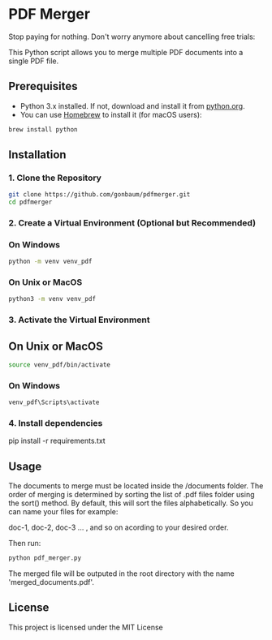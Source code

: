 # PDF Merger

Stop paying for nothing. Don't worry anymore about cancelling free trials:

This Python script allows you to merge multiple PDF documents into a single PDF file.

## Prerequisites

- Python 3.x installed. If not, download and install it from [python.org](https://www.python.org/).
- You can use [Homebrew](https://brew.sh/) to install it (for macOS users):

```bash
brew install python
```

## Installation

### 1. Clone the Repository

```bash
git clone https://github.com/gonbaum/pdfmerger.git
cd pdfmerger
```

### 2. Create a Virtual Environment (Optional but Recommended)

### On Windows

```bash
python -m venv venv_pdf
```

### On Unix or MacOS

```bash
python3 -m venv venv_pdf
```

### 3. Activate the Virtual Environment

## On Unix or MacOS

```bash
source venv_pdf/bin/activate
```

### On Windows

```bash
venv_pdf\Scripts\activate
```

### 4. Install dependencies

pip install -r requirements.txt

## Usage

The documents to merge must be located inside the /documents folder. The order of merging is determined by sorting the list of .pdf files folder using the sort() method. By default, this will sort the files alphabetically. So you can name your files for example:

doc-1, doc-2, doc-3 ... , and so on acording to your desired order.

Then run:

```bash
python pdf_merger.py
```

The merged file will be outputed in the root directory with the name 'merged_documents.pdf'.

## License

This project is licensed under the MIT License

